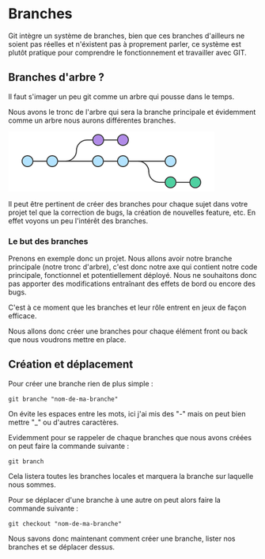 # Branches

Git intègre un système de branches, bien que ces branches d'ailleurs ne soient pas réelles et n'éxistent pas à proprement parler, 
ce système est plutôt pratique pour comprendre le fonctionnement et travailler avec GIT. 

## Branches d'arbre ? 

Il faut s'imager un peu git comme un arbre qui pousse dans le temps. 

Nous avons le tronc de l'arbre qui sera la branche principale et évidemment comme un arbre nous aurons différentes branches. 

![branches_git](../assets/images/branches/branche_exemple.png)

Il peut être pertinent de créer des branches pour chaque sujet dans votre projet tel que la correction de bugs, la création de nouvelles feature, etc. 
En effet voyons un peu l'intérêt des branches. 

### Le but des branches

Prenons en exemple donc un projet. Nous allons avoir notre branche principale (notre tronc d'arbre), c'est donc notre axe qui contient notre code principale, fonctionnel
et potentiellement déployé. Nous ne souhaitons donc pas apporter des modifications entraînant des effets de bord ou encore des bugs.

C'est à ce moment que les branches et leur rôle entrent en jeux de façon efficace. 

Nous allons donc créer une branches pour chaque élément front ou back que nous voudrons mettre en place. 

## Création et déplacement 

Pour créer une branche rien de plus simple : 

```
git branche "nom-de-ma-branche"
```

On évite les espaces entre les mots, ici j'ai mis des "-" mais on peut bien mettre "_" ou d'autres caractères.

Evidemment pour se rappeler de chaque branches que nous avons créées on peut faire la commande suivante : 

```
git branch
```

Cela listera toutes les branches locales et marquera la branche sur laquelle nous sommes. 

Pour se déplacer d'une branche à une autre on peut alors faire la commande suivante : 
```
git checkout "nom-de-ma-branche"
```

Nous savons donc maintenant comment créer une branche, lister nos branches et se déplacer dessus. 
